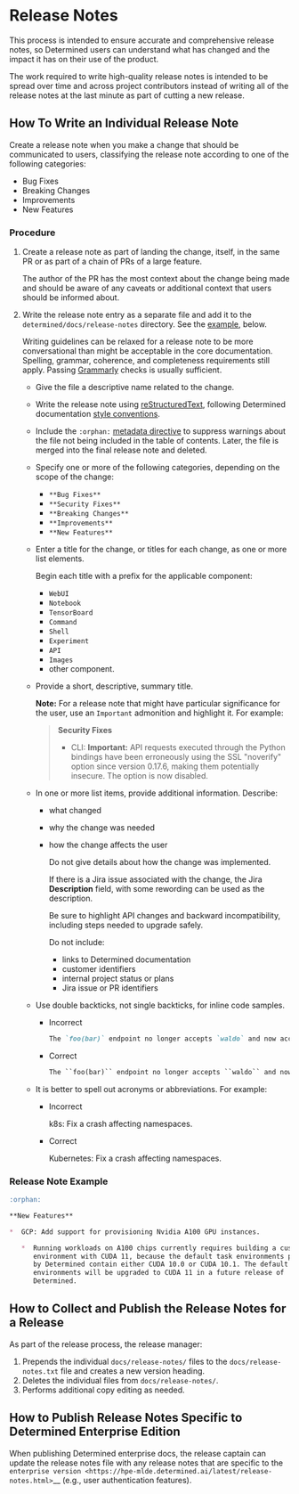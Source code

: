# Release Notes

This process is intended to ensure accurate and comprehensive release notes,
so Determined users can understand what has changed and the impact it has on
their use of the product.

The work required to write high-quality release notes is intended to be
spread over time and across project contributors instead of writing all of
the release notes at the last minute as part of cutting a new release.

## How To Write an Individual Release Note

Create a release note when you make a change that should be communicated to users,
classifying the release note according to one of the following categories:

* Bug Fixes
* Breaking Changes
* Improvements
* New Features

### Procedure

1. Create a release note as part of landing the change, itself, in the
   same PR or as part of a chain of PRs of a large feature.

   The author of the PR has the most context about the change being made and should be
   aware of any caveats or additional context that users should be informed about.

1. Write the release note entry as a separate file and add it to the
   `determined/docs/release-notes` directory. See the [example](#release-note-example), below.

   Writing guidelines can be relaxed for a release note to be more
   conversational than might be acceptable in the core documentation. Spelling,
   grammar, coherence, and completeness requirements still apply. Passing
   [Grammarly](https://app.grammarly.com/) checks is usually sufficient.

   * Give the file a descriptive name related to the change.
   * Write the release note using [reStructuredText](https://www.sphinx-doc.org/en/master/usage/restructuredtext/index.html), following Determined documentation [style conventions](https://determinedai.atlassian.net/l/c/53h3PrPo).
   * Include the `:orphan:` [metadata directive](https://www.sphinx-doc.org/en/master/usage/restructuredtext/field-lists.html#metadata) to suppress warnings about the file not being included in the table of contents. Later, the file is merged into the final release note and deleted.
   * Specify one or more of the following categories, depending on the scope of the change:

     * `**Bug Fixes**`
     * `**Security Fixes**`
     * `**Breaking Changes**`
     * `**Improvements**`
     * `**New Features**`

   * Enter a title for the change, or titles for each change, as one or more list elements.

     Begin each title with a prefix for the applicable component:

     * `WebUI`
     * `Notebook`
     * `TensorBoard`
     * `Command`
     * `Shell`
     * `Experiment`
     * `API`
     * `Images`
     * other component.

   * Provide a short, descriptive, summary title.

     **Note:** For a release note that might have particular significance for the user, use an `Important` admonition and highlight it. For example:

     > **Security Fixes**
     >
     > *  CLI: **Important:** API requests executed through the Python bindings have been erroneously using the SSL
     >    "noverify" option since version 0.17.6, making them potentially insecure. The option is now disabled.

   * In one or more list items, provide additional information. Describe:

     * what changed
     * why the change was needed
     * how the change affects the user

       Do not give details about how the change was implemented.

       If there is a Jira issue associated with the change, the Jira **Description** field, with some rewording can be used as the description.

       Be sure to highlight API changes and backward incompatibility, including steps needed to upgrade safely.

       Do not include:

       * links to Determined documentation
       * customer identifiers
       * internal project status or plans
       * Jira issue or PR identifiers


   * Use double backticks, not single backticks, for inline code samples.

     * Incorrect

       ```markdown
       The `foo(bar)` endpoint no longer accepts `waldo` and now accepts a `garply`.
       ```

     * Correct

       ```markdown
       The ``foo(bar)`` endpoint no longer accepts ``waldo`` and now accepts ``garply``.
       ```

   * It is better to spell out acronyms or abbreviations. For example:

     * Incorrect

       k8s: Fix a crash affecting namespaces.

     * Correct

       Kubernetes: Fix a crash affecting namespaces.



### Release Note Example

```markdown
:orphan:

**New Features**

*  GCP: Add support for provisioning Nvidia A100 GPU instances.

   *  Running workloads on A100 chips currently requires building a custom task
      environment with CUDA 11, because the default task environments provided
      by Determined contain either CUDA 10.0 or CUDA 10.1. The default task
      environments will be upgraded to CUDA 11 in a future release of
      Determined.
```

## How to Collect and Publish the Release Notes for a Release

As part of the release process, the release manager:

1. Prepends the individual `docs/release-notes/` files to the `docs/release-notes.txt` file and creates a new version heading.
1. Deletes the individual files from `docs/release-notes/`.
1. Performs additional copy editing as needed.

## How to Publish Release Notes Specific to Determined Enterprise Edition

When publishing Determined enterprise docs, the release captain can update the release notes file with any release notes that are specific to the `enterprise version <https://hpe-mlde.determined.ai/latest/release-notes.html>`__ (e.g., user authentication features).
